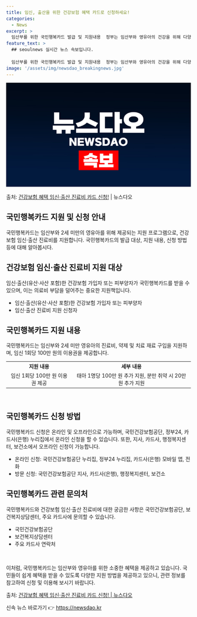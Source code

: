 ```yaml
---
title: 임신, 출산을 위한 건강보험 혜택 카드로 신청하세요!
categories:
  - News
excerpt: >
  임산부를 위한 국민행복카드 발급 및 지원내용  정부는 임산부와 영유아의 건강을 위해 다양한 지원 정책을 제공…
feature_text: >
  ## seoulnews 실시간 뉴스 속보입니다.

  임산부를 위한 국민행복카드 발급 및 지원내용  정부는 임산부와 영유아의 건강을 위해 다양한 지원 정책을 제공…
image: '/assets/img/newsdao_breakingnews.jpg'
---
```


![뉴스다오 속보](/assets/img/newsdao_breakingnews.jpg)

<p>출처: <a href="https://newsdao.kr/4216" rel="dofollow">건강보험 혜택 임신·출산 진료비 카드 신청!</a> | 뉴스다오</p>

<h2 data-ke-size="size26">국민행복카드 지원 및 신청 안내</h2>
국민행복카드는 임산부와 2세 미만의 영유아를 위해 제공되는 지원 프로그램으로, 건강보험 임신·출산 진료비를 지원합니다. 국민행복카드의 발급 대상, 지원 내용, 신청 방법 등에 대해 알아봅시다.

<h2 data-ke-size="size24">건강보험 임신·출산 진료비 지원 대상</h2>
임신·출산(유산·사산 포함)한 건강보험 가입자 또는 피부양자가 국민행복카드를 받을 수 있으며, 이는 의료비 부담을 덜어주는 중요한 지원책입니다.

<ul>
  <li>임신·출산(유산·사산 포함)한 건강보험 가입자 또는 피부양자</li>
  <li>임신·출산 진료비 지원 신청자</li>
</ul>

<h2 data-ke-size="size24">국민행복카드 지원 내용</h2>
국민행복카드는 임신부와 2세 미만 영유아의 진료비, 약제 및 치료 재료 구입을 지원하며, 임신 1회당 100만 원의 이용권을 제공합니다.

<table>
  <tr>
    <td style="text-align: center; height: 17px;"><b>지원 내용</b></td>
    <td style="text-align: center; height: 17px;"><b>세부 내용</b></td>
  </tr>
  <tr>
    <td style="text-align: center;">임신 1회당 100만 원 이용권 제공</td>
    <td style="text-align: center;">태아 1명당 100만 원 추가 지원, 분만 취약 시 20만 원 추가 지원</td>
  </tr>
</table>

<p data-ke-size="size16">&nbsp;</p>

<h2 data-ke-size="size24">국민행복카드 신청 방법</h2>
국민행복카드 신청은 온라인 및 오프라인으로 가능하며, 국민건강보험공단, 정부24, 카드사(은행) 누리집에서 온라인 신청을 할 수 있습니다. 또한, 지사, 카드사, 행정복지센터, 보건소에서 오프라인 신청이 가능합니다.

<ul>
  <li>온라인 신청: 국민건강보험공단 누리집, 정부24 누리집, 카드사(은행) 모바일 앱, 전화</li>
  <li>방문 신청: 국민건강보험공단 지사, 카드사(은행), 행정복지센터, 보건소</li>
</ul>

<h2 data-ke-size="size24">국민행복카드 관련 문의처</h2>
국민행복카드와 건강보험 임신·출산 진료비에 대한 궁금한 사항은 국민건강보험공단, 보건복지상담센터, 주요 카드사에 문의할 수 있습니다.

<ul>
  <li>국민건강보험공단</li>
  <li>보건복지상담센터</li>
  <li>주요 카드사 연락처</li>
</ul>

<p data-ke-size="size16">&nbsp;</p>

이처럼, 국민행복카드는 임산부와 영유아를 위한 소중한 혜택을 제공하고 있습니다. 국민들이 쉽게 혜택을 받을 수 있도록 다양한 지원 방법을 제공하고 있으니, 관련 정보를 참고하여 신청 및 이용해 보시기 바랍니다.

출처: <a href="https://newsdao.kr/4216">건강보험 혜택 임신·출산 진료비 카드 신청! | 뉴스다오</a> 

신속 뉴스 바로가기 👉 <a href="https://newsdao.kr" rel="dofollow">https://newsdao.kr</a>



